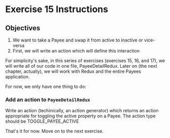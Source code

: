 # Exercise 15 Instructions
## Objectives
1) We want to take a Payee and swap it from active to inactive or vice-versa  
2) First, we will write an action which will define this interaction

For simplicity's sake, in this series of exercises (exercises 15, 16, and 17),
we will write all of our code in one file, PayeeDetailRedux. Later on (the next
chapter, actually), we will work with Redux and the entire Payees application.

For now, we only have one thing to do:

### Add an action to `PayeeDetailRedux`
Write an action (techinically, an action generator) which returns an action 
appropriate for toggling the active property on a Payee. The action type
should be TOGGLE_PAYEE_ACTIVE

That's it for now. Move on to the next exercise.